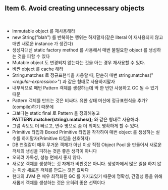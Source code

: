## Item 6. Avoid creating unnecessary objects
<br/>

* Immutable object 를 재사용해라
* new String("blah") 를 반복하는 행위는 하지말자(같은 literal 이 재사용되지 않고 매번 새로운 instance 가 생긴다)
* 생성자대신 static factory method 를 사용해서 매번 불필요한 object 를 생성하는 것을 피할 수 있다
* Mutable object 도 변경되지 않는다는 것을 아는 경우 재사용할 수 있다.
* 비싼 object 를 cache 해라
* String.matches 로 정규표현식을 사용할 때, 단순히 매번 string.matches("*&lt;regular-expression&gt;*") 과 같은 형태로 사용하지말자
* 내부적으로 매번 Pattern 객체를 생성하는데 딱 한 번만 사용하고 GC 될 수 있기 때문
* Pattern 객체를 만드는 것은 비싸다. 유한 상태 머신에 정규표현식을 추가?(compile)하기 때문에
* 그보다는 static final 로 Pattern 을 정의해놓고 **PATTERN.matcher(string).matches();** 와 같은 형태로 사용해라.
* 그럼 속도도 더 빠르고, 변수 명으로 좀 더 의미도 명확하게 할 수 있다.
* Primitive 타입과 Boxed Primitive 타입을 착각하여 매번 object 를 생성하는 실수를 하지말자(Primitive 타입을 선호하자)
* DB 연결같이 매우 무거운 객체가 아닌 이상 직접 Object Pool 을 만들어서 새로운 객체의 생성을 피하는 것은 좋은 생각이 아니다
* 오히려 가독성, 성능 면에서 좋지 않다.
* 새로운 객체를 생성하는 것 자체가 비싼것은 아니다. 생성자에서 많은 일을 하지 않는 이상 새로운 객체를 만드는 것은 값싸다
* 현대의 JVM 은 매우 최적화된 GC 를 가지고있기 때문에 명확성, 간결성 등을 위해 새롭게 객체를 생성하는 것은 오히려 좋은 선택이다
